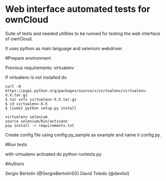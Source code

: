 # Web interface automated tests for ownCloud

Suite of tests and needed utilities to be runned for testing the web interface of ownCloud.

It uses python as main language and selenium webdriver.


#Prepare environment

Previous requirements: virtualenv

If virtualenv is not installed do

```
curl -O https://pypi.python.org/packages/source/v/virtualenv/virtualenv-X.X.tar.gz
$ tar xvfz virtualenv-X.X.tar.gz
$ cd virtualenv-X.X
$ [sudo] python setup.py install
```


```
virtualenv selenium
source selenium/bin/activate
pip install -r requirements.txt
```

Create config file using config.py_sample as example and name it config.py.

#Run tests

with virtualenv activated do python runtests.py





#Authors

Sergio Bertolín (@SergioBertolinSG)
David Toledo (@davitol)
